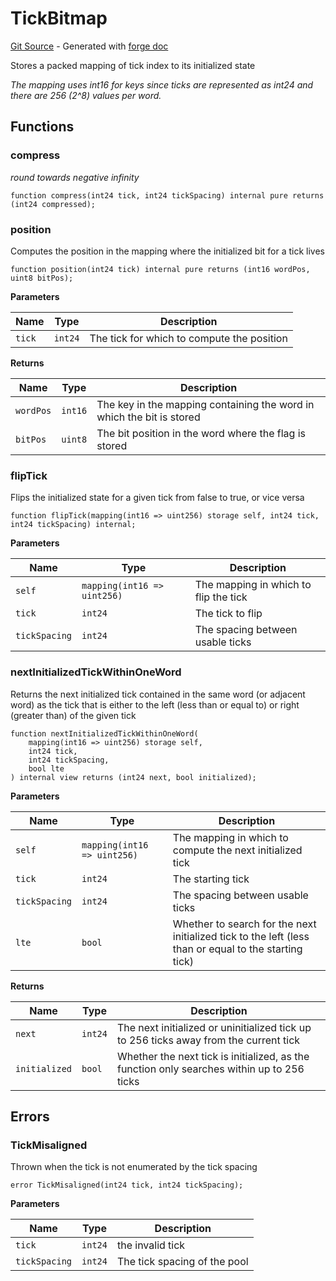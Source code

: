 # TickBitmap
[Git Source](https://github.com/uniswap/v4-core/blob/b619b6718e31aa5b4fa0286520c455ceb950276d/src/libraries/TickBitmap.sol) - Generated with [forge doc](https://book.getfoundry.sh/reference/forge/forge-doc)

Stores a packed mapping of tick index to its initialized state

*The mapping uses int16 for keys since ticks are represented as int24 and there are 256 (2^8) values per word.*


## Functions
### compress

*round towards negative infinity*


```solidity
function compress(int24 tick, int24 tickSpacing) internal pure returns (int24 compressed);
```

### position

Computes the position in the mapping where the initialized bit for a tick lives


```solidity
function position(int24 tick) internal pure returns (int16 wordPos, uint8 bitPos);
```
**Parameters**

|Name|Type|Description|
|----|----|-----------|
|`tick`|`int24`|The tick for which to compute the position|

**Returns**

|Name|Type|Description|
|----|----|-----------|
|`wordPos`|`int16`|The key in the mapping containing the word in which the bit is stored|
|`bitPos`|`uint8`|The bit position in the word where the flag is stored|


### flipTick

Flips the initialized state for a given tick from false to true, or vice versa


```solidity
function flipTick(mapping(int16 => uint256) storage self, int24 tick, int24 tickSpacing) internal;
```
**Parameters**

|Name|Type|Description|
|----|----|-----------|
|`self`|`mapping(int16 => uint256)`|The mapping in which to flip the tick|
|`tick`|`int24`|The tick to flip|
|`tickSpacing`|`int24`|The spacing between usable ticks|


### nextInitializedTickWithinOneWord

Returns the next initialized tick contained in the same word (or adjacent word) as the tick that is either
to the left (less than or equal to) or right (greater than) of the given tick


```solidity
function nextInitializedTickWithinOneWord(
    mapping(int16 => uint256) storage self,
    int24 tick,
    int24 tickSpacing,
    bool lte
) internal view returns (int24 next, bool initialized);
```
**Parameters**

|Name|Type|Description|
|----|----|-----------|
|`self`|`mapping(int16 => uint256)`|The mapping in which to compute the next initialized tick|
|`tick`|`int24`|The starting tick|
|`tickSpacing`|`int24`|The spacing between usable ticks|
|`lte`|`bool`|Whether to search for the next initialized tick to the left (less than or equal to the starting tick)|

**Returns**

|Name|Type|Description|
|----|----|-----------|
|`next`|`int24`|The next initialized or uninitialized tick up to 256 ticks away from the current tick|
|`initialized`|`bool`|Whether the next tick is initialized, as the function only searches within up to 256 ticks|


## Errors
### TickMisaligned
Thrown when the tick is not enumerated by the tick spacing


```solidity
error TickMisaligned(int24 tick, int24 tickSpacing);
```

**Parameters**

|Name|Type|Description|
|----|----|-----------|
|`tick`|`int24`|the invalid tick|
|`tickSpacing`|`int24`|The tick spacing of the pool|

